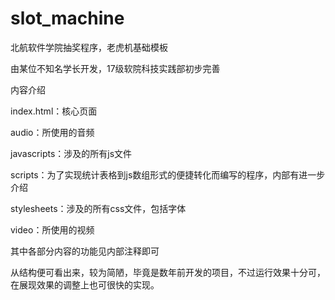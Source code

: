 # slot_machine

北航软件学院抽奖程序，老虎机基础模板

由某位不知名学长开发，17级软院科技实践部初步完善

内容介绍

index.html：核心页面

audio：所使用的音频

javascripts：涉及的所有js文件

scripts：为了实现统计表格到js数组形式的便捷转化而编写的程序，内部有进一步介绍

stylesheets：涉及的所有css文件，包括字体

video：所使用的视频

其中各部分内容的功能见内部注释即可

从结构便可看出来，较为简陋，毕竟是数年前开发的项目，不过运行效果十分可，在展现效果的调整上也可很快的实现。

